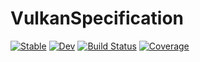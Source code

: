 # VulkanSpecification

[![Stable](https://img.shields.io/badge/docs-stable-blue.svg)](https://serenity4.github.io/VulkanSpecification.jl/stable/)
[![Dev](https://img.shields.io/badge/docs-dev-blue.svg)](https://serenity4.github.io/VulkanSpecification.jl/dev/)
[![Build Status](https://github.com/serenity4/VulkanSpecification.jl/actions/workflows/CI.yml/badge.svg?branch=main)](https://github.com/serenity4/VulkanSpecification.jl/actions/workflows/CI.yml?query=branch%3Amain)
[![Coverage](https://codecov.io/gh/serenity4/VulkanSpecification.jl/branch/main/graph/badge.svg)](https://codecov.io/gh/serenity4/VulkanSpecification.jl)
